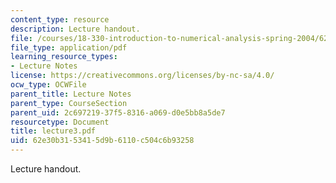 ```yaml
---
content_type: resource
description: Lecture handout.
file: /courses/18-330-introduction-to-numerical-analysis-spring-2004/62e30b3153415d9b6110c504c6b93258_lecture3.pdf
file_type: application/pdf
learning_resource_types:
- Lecture Notes
license: https://creativecommons.org/licenses/by-nc-sa/4.0/
ocw_type: OCWFile
parent_title: Lecture Notes
parent_type: CourseSection
parent_uid: 2c697219-37f5-8316-a069-d0e5bb8a5de7
resourcetype: Document
title: lecture3.pdf
uid: 62e30b31-5341-5d9b-6110-c504c6b93258
---
```

Lecture handout.